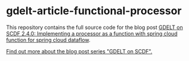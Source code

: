 # gdelt-article-functional-processor

This repository contains the full source code for the blog post [GDELT on SCDF 2.4.0: Implementing a processor as a function with spring cloud function for spring cloud dataflow](https://www.syscrest.com/2020/04/gdelt-on-scdf-2-4-0-implementing-a-processor-as-a-function-with-spring-cloud-function-for-spring-cloud-dataflow/).



[Find out more about the blog post series "GDELT on SCDF".](https://www.syscrest.com/2019/08/blog-post-series-processing-gdeltproject-dot-org-data-with-spring-cloud-data-flow-2-2-0-on-kubernetes/)

